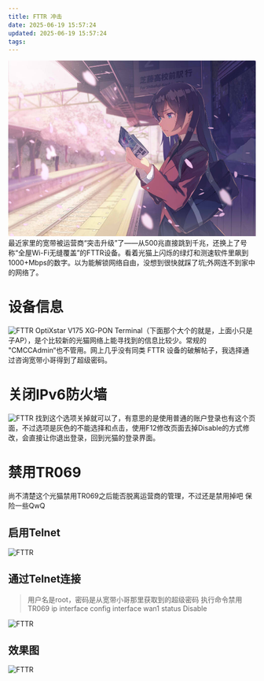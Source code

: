 ```yaml
---
title: FTTR 冲击
date: 2025-06-19 15:57:24
updated: 2025-06-19 15:57:24
tags:
---
```

![cover](images/47974276_p0.jpg)
最近家里的宽带被运营商“突击升级”了——从500兆直接跳到千兆，还换上了号称“全屋Wi-Fi无缝覆盖”的FTTR设备。看着光猫上闪烁的绿灯和测速软件里飙到1000+Mbps的数字。以为能解锁网络自由，没想到很快就踩了坑;外网连不到家中的网络了。
<!-- more -->
# 设备信息
![FTTR](FTTR.jpg)
OptiXstar V175 XG-PON Terminal（下面那个大个的就是，上面小只是子AP），是个比较新的光猫网络上能寻找到的信息比较少。常规的 "CMCCAdmin“也不管用。网上几乎没有同类 FTTR 设备的破解帖子，我选择通过咨询宽带小哥得到了超级密码。

# 关闭IPv6防火墙
![FTTR](FTTR2.png)
找到这个选项关掉就可以了，有意思的是使用普通的账户登录也有这个页面，不过选项是灰色的不能选择和点击，使用F12修改页面去掉Disable的方式修改，会直接让你退出登录，回到光猫的登录界面。

# 禁用TR069
尚不清楚这个光猫禁用TR069之后能否脱离运营商的管理，不过还是禁用掉吧 保险一些QwQ

## 启用Telnet
![FTTR](FTTR3.png)

## 通过Telnet连接
> 用户名是root，密码是从宽带小哥那里获取到的超级密码
执行命令禁用TR069
    ip interface config interface wan1 status Disable

![FTTR](TR069_OFF.png)
## 效果图
![FTTR](FTTR1.png)

